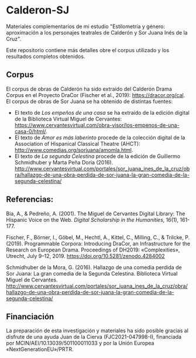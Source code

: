 # Calderon-SJ

Materiales complementarios de mi estudio "Estilometría y género: aproximación a los personajes teatrales de Calderón y Sor Juana Inés de la Cruz".

Este repositorio contiene más detalles obre el corpus utilizado y los resultados completos obtenidos.

## Corpus
El corpus de obras de Calderón ha sido extraído del Calderón Drama Corpus en el Proyecto DraCor (Fischer et al., 2019): https://dracor.org/cal.
El corpus de obras de Sor Juana se ha obtenido de distintas fuentes:
- El texto de <i>Los empeños de una casa</i> se ha extraído de la edición digital de la Biblioteca Virtual Miguel de Cervantes: https://www.cervantesvirtual.com/obra-visor/los-empenos-de-una-casa-0/html/.
- El texto de <i>Amor es más laberinto</i> procede de la colección digital de la Association of Hispanical Classical Theatre (AHCT): http://www.comedias.org/sorjuana/amomla.html.
- El texto de <i>La segunda Celestina</i> procede de la edición de Guillermo Schmidhuber y Marta Peña Doria (2016). http://www.cervantesvirtual.com/portales/sor_juana_ines_de_la_cruz/obra/hallazgo-de-una-obra-perdida-de-sor-juana-la-gran-comedia-de-la-segunda-celestina/

## Referencias:

Bia, A., & Pedreño, A. (2001). The Miguel de Cervantes Digital Library: The Hispanic Voice on the Web. <i>Digital Scholarship in the Humanities</i>, 16(1), 161-177.

Fischer, F., Börner, I., Göbel, M., Hechtl, A., Kittel, C., Milling, C., & Trilcke, P. (2019). Programmable Corpora: Introducing DraCor, an Infrastructure for the Research on European Drama. Proceedings of DH2019: «Complexities», Utrecht, July 9–12, 2019. https://doi.org/10.5281/zenodo.4284002

Schmidhuber de la Mora, G. (2016). Hallazgo de una comedia perdida de Sor Juana: La gran comedia de la Segunda Celestina. Biblioteca Virtual Miguel de Cervantes. http://www.cervantesvirtual.com/portales/sor_juana_ines_de_la_cruz/obra/hallazgo-de-una-obra-perdida-de-sor-juana-la-gran-comedia-de-la-segunda-celestina/

## Financiación
La preparación de esta investigación y materiales ha sido posible gracias al disfrute de una ayuda Juan de la Cierva (FJC2021-047998-I), financiada por MCIN/AEI/10.13039/501100011033 y por la Unión Europea «NextGenerationEU»/PRTR.
